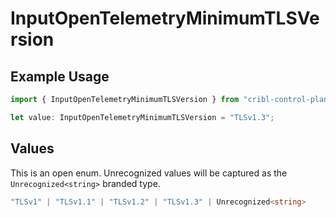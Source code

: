 # InputOpenTelemetryMinimumTLSVersion

## Example Usage

```typescript
import { InputOpenTelemetryMinimumTLSVersion } from "cribl-control-plane/models";

let value: InputOpenTelemetryMinimumTLSVersion = "TLSv1.3";
```

## Values

This is an open enum. Unrecognized values will be captured as the `Unrecognized<string>` branded type.

```typescript
"TLSv1" | "TLSv1.1" | "TLSv1.2" | "TLSv1.3" | Unrecognized<string>
```